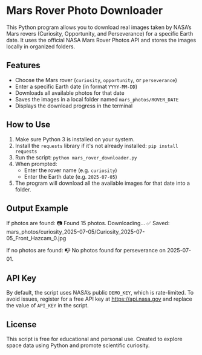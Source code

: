 # Mars Rover Photo Downloader

This Python program allows you to download real images taken by NASA’s Mars rovers (Curiosity, Opportunity, and Perseverance) for a specific Earth date. It uses the official NASA Mars Rover Photos API and stores the images locally in organized folders.

## Features

- Choose the Mars rover (`curiosity`, `opportunity`, or `perseverance`)
- Enter a specific Earth date (in format `YYYY-MM-DD`)
- Downloads all available photos for that date
- Saves the images in a local folder named `mars_photos/ROVER_DATE`
- Displays the download progress in the terminal

## How to Use

1. Make sure Python 3 is installed on your system.
2. Install the `requests` library if it's not already installed:
   `pip install requests`
3. Run the script:
   `python mars_rover_downloader.py`
4. When prompted:
   - Enter the rover name (e.g. `curiosity`)
   - Enter the Earth date (e.g. `2025-07-05`)
5. The program will download all the available images for that date into a folder.

## Output Example

If photos are found:
📷 Found 15 photos. Downloading...
✅ Saved: mars_photos/curiosity_2025-07-05/Curiosity_2025-07-05_Front_Hazcam_0.jpg

If no photos are found:
📭 No photos found for perseverance on 2025-07-01.


## API Key

By default, the script uses NASA’s public `DEMO_KEY`, which is rate-limited. To avoid issues, register for a free API key at https://api.nasa.gov and replace the value of `API_KEY` in the script.

## License

This script is free for educational and personal use. Created to explore space data using Python and promote scientific curiosity.
